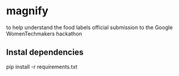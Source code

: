 # magnify

to help understand the food labels
official submission to the Google WomenTechmakers hackathon

## Instal dependencies 
pip install -r requirements.txt
